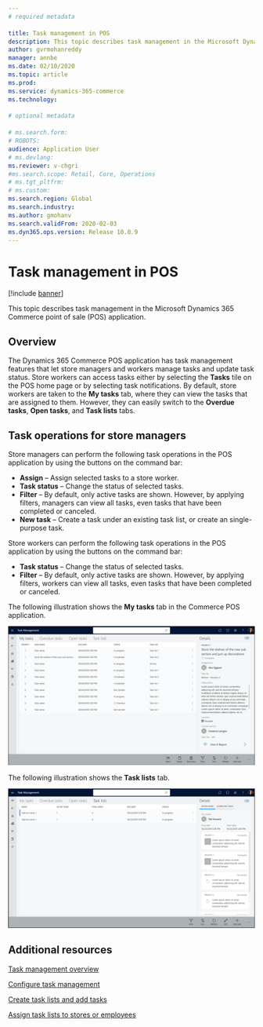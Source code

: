 ```yaml
---
# required metadata

title: Task management in POS
description: This topic describes task management in the Microsoft Dynamics 365 Commerce point of sale (POS) application.
author: gvrmohanreddy
manager: annbe
ms.date: 02/10/2020
ms.topic: article
ms.prod: 
ms.service: dynamics-365-commerce
ms.technology: 

# optional metadata

# ms.search.form:  
# ROBOTS: 
audience: Application User
# ms.devlang: 
ms.reviewer: v-chgri
#ms.search.scope: Retail, Core, Operations
# ms.tgt_pltfrm: 
# ms.custom: 
ms.search.region: Global
ms.search.industry: 
ms.author: gmohanv
ms.search.validFrom: 2020-02-03
ms.dyn365.ops.version: Release 10.0.9
---
```


# Task management in POS

[!include [banner](includes/banner.md)]

This topic describes task management in the Microsoft Dynamics 365 Commerce point of sale (POS) application.

## Overview

The Dynamics 365 Commerce POS application has task management features that let store managers and workers manage tasks and update task status. Store workers can access tasks either by selecting the **Tasks** tile on the POS home page or by selecting task notifications. By default, store workers are taken to the **My tasks** tab, where they can view the tasks that are assigned to them. However, they can easily switch to the **Overdue tasks**, **Open tasks**, and **Task lists** tabs.

## Task operations for store managers

Store managers can perform the following task operations in the POS application by using the buttons on the command bar:

- **Assign** – Assign selected tasks to a store worker.
- **Task status** – Change the status of selected tasks.
- **Filter** – By default, only active tasks are shown. However, by applying filters, managers can view all tasks, even tasks that have been completed or canceled.
- **New task** – Create a task under an existing task list, or create an single-purpose task.

Store workers can perform the following task operations in the POS application by using the buttons on the command bar:

- **Task status** – Change the status of selected tasks.
- **Filter** – By default, only active tasks are shown. However, by applying filters, workers can view all tasks, even tasks that have been completed or canceled.

The following illustration shows the **My tasks** tab in the Commerce POS application.

![My tasks tab in the Commerce POS application](media/POS-task-management.png)

The following illustration shows the **Task lists** tab.

![Task lists tab in the Commerce POS application](media/POS-task-lists-management.png)

## Additional resources

[Task management overview](task-mgmt-overview.md)

[Configure task management](task-mgmt-configure.md)

[Create task lists and add tasks](task-mgmt-create-lists.md)

[Assign task lists to stores or employees](task-mgmt-assign-lists.md)
